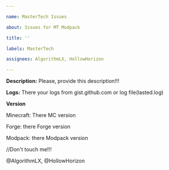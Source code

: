```yaml
---

name: MasterTech Issues

about: Issues for MT Modpack

title: ''

labels: MasterTech

assignees: AlgorithmLX, HollowHorizon

---
```


**Description:** Please, provide this description!!!

**Logs:** There your logs from gist.github.com or log file(lasted.log)

**Version** 

Minecraft: There MC version

Forge: there Forge version

Modpack: there Modpack version

//Don't touch me!!!

@AlgorithmLX,
@HollowHorizon
